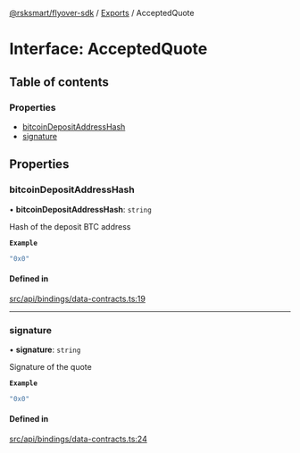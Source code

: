 [@rsksmart/flyover-sdk](../README.md) / [Exports](../modules.md) / AcceptedQuote

# Interface: AcceptedQuote

## Table of contents

### Properties

- [bitcoinDepositAddressHash](AcceptedQuote.md#bitcoindepositaddresshash)
- [signature](AcceptedQuote.md#signature)

## Properties

### bitcoinDepositAddressHash

• **bitcoinDepositAddressHash**: `string`

Hash of the deposit BTC address

**`Example`**

```ts
"0x0"
```

#### Defined in

[src/api/bindings/data-contracts.ts:19](https://github.com/rsksmart/flyover-sdk/blob/c4e062545df2cd84086a652b1972659c273d682e/src/api/bindings/data-contracts.ts#L19)

___

### signature

• **signature**: `string`

Signature of the quote

**`Example`**

```ts
"0x0"
```

#### Defined in

[src/api/bindings/data-contracts.ts:24](https://github.com/rsksmart/flyover-sdk/blob/c4e062545df2cd84086a652b1972659c273d682e/src/api/bindings/data-contracts.ts#L24)
